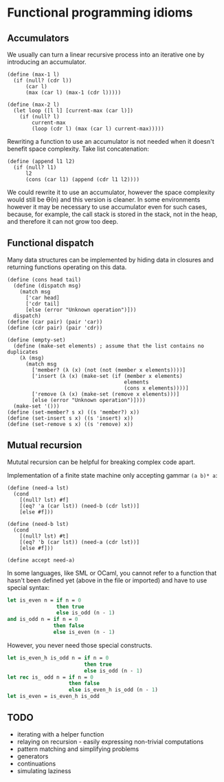 # Functional programming idioms

## Accumulators
We usually can turn a linear recursive process into an iterative one by introducing an accumulator.
```racket
(define (max-1 l)
  (if (null? (cdr l))
      (car l)
      (max (car l) (max-1 (cdr l)))))

(define (max-2 l)
  (let loop ([l l] [current-max (car l)])
    (if (null? l)
        current-max
        (loop (cdr l) (max (car l) current-max)))))
```

Rewriting a function to use an accumulator is not needed when it doesn't benefit space complexity.
Take list concatenation:
```racket
(define (append l1 l2)
  (if (null? l1)
      l2
      (cons (car l1) (append (cdr l1 l2))))
```
We could rewrite it to use an accumulator, however the space complexity would still be ϴ(n) and this
version is cleaner. In some environments however it may be necessary to use accumulator even for
such cases, because, for example, the call stack is stored in the stack, not in the heap, and therefore
it can not grow too deep.

## Functional dispatch
Many data structures can be implemented by hiding data in closures and returning functions operating on
this data.
```racket
(define (cons head tail)
  (define (dispatch msg)
    (match msg
      ['car head]
      ['cdr tail]
      [else (error "Unknown operation")]))
  dispatch)
(define (car pair) (pair 'car))
(define (cdr pair) (pair 'cdr))
```
```racket
(define (empty-set)
  (define (make-set elements) ; assume that the list contains no duplicates
    (λ (msg)
      (match msg
        ['member? (λ (x) (not (not (member x elements))))]
        ['insert (λ (x) (make-set (if (member x elements)
                                      elements
                                      (cons x elements))))]
        ['remove (λ (x) (make-set (remove x elements)))]
        [else (error "Unknown operation")])))
  (make-set '()))
(define (set-member? s x) ((s 'member?) x))
(define (set-insert s x) ((s 'insert) x))
(define (set-remove s x) ((s 'remove) x))
```

## Mutual recursion
Mututal recursion can be helpful for breaking complex code apart.

Implementation of a finite state machine only accepting gammar `(a b)* a`:

```racket
(define (need-a lst)
  (cond
    [(null? lst) #f]
    [(eq? 'a (car lst)) (need-b (cdr lst))]
    [else #f]))

(define (need-b lst)
  (cond
    [(null? lst) #t]
    [(eq? 'b (car lst)) (need-a (cdr lst))]
    [else #f]))
    
(define accept need-a)
```
In some languages, like SML or OCaml, you cannot refer to a function that hasn't been defined yet
(above in the file or imported) and have to use special syntax:
```ocaml
let is_even n = if n = 0
                then true
                else is_odd (n - 1)
and is_odd n = if n = 0
               then false
               else is_even (n - 1)
```
However, you never need those special constructs.
```ocaml
let is_even_h is_odd n = if n = 0
                         then true
                         else is_odd (n - 1)
let rec is_ odd n = if n = 0
                    then false
                    else is_even_h is_odd (n - 1)
let is_even = is_even_h is_odd
```

## TODO
* iterating with a helper function
* relaying on recursion - easily expressing non-trivial computations
* pattern matching and simplifying problems
* generators
* continuations
* simulating laziness
